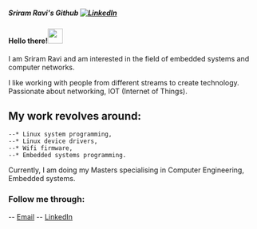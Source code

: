 ##### Sriram Ravi's Github <a href="https://www.linkedin.com/in/sriram-ravi" target="_blank"><img src="https://github.com/sriram181/sriram181/tree/main/gifs/linkedin.svg?&style=flat-square&logo=linkedin&logoColor=white" alt="LinkedIn"></a>

#### Hello there!<img src="https://github.com/sriram181/sriram181/tree/main/gifs/Hi.gif" width="30px">

I am Sriram Ravi and am interested in the field of embedded systems and computer networks.

I like working with people from different streams to create technology. Passionate about networking, IOT (Internet of Things).

## My work revolves around:
    --* Linux system programming,
    --* Linux device drivers,
    --* Wifi firmware,
    --* Embedded systems programming.

Currently, I am doing my Masters specialising in Computer Engineering, Embedded systems.

### Follow me through:
-- <a href="mailto:ravisriram21@gmail.com">Email</a>
-- <a href="https://www.linkedin.com/in/sriram-ravi/">LinkedIn</a>
